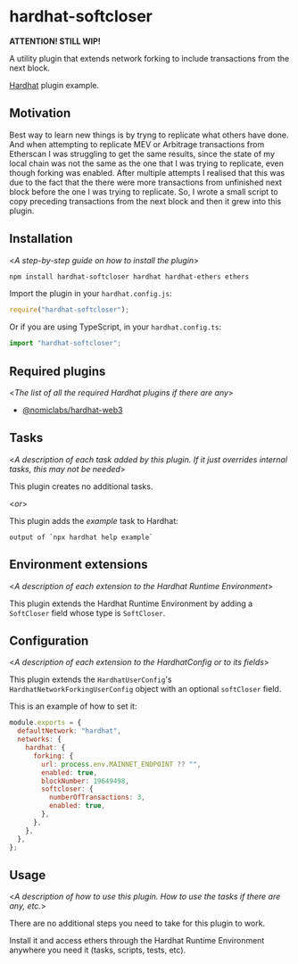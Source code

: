 # hardhat-softcloser

**ATTENTION! STILL WIP!**

A utility plugin that extends network forking to include transactions from the next block.

[Hardhat](https://hardhat.org) plugin example.

## Motivation

Best way to learn new things is by tryng to replicate what others have done. And when attempting to replicate MEV or Arbitrage transactions from Etherscan I was struggling to get the same results, since the state of my local chain was not the same as the one that I was trying to replicate, even though forking was enabled. After multiple attempts I realised that this was due to the fact that the there were more transactions from unfinished next block before the one I was trying to replicate. So, I wrote a small script to copy preceding transactions from the next block and then it grew into this plugin.

## Installation

<_A step-by-step guide on how to install the plugin_>

```bash
npm install hardhat-softcloser hardhat hardhat-ethers ethers
```

Import the plugin in your `hardhat.config.js`:

```js
require("hardhat-softcloser");
```

Or if you are using TypeScript, in your `hardhat.config.ts`:

```ts
import "hardhat-softcloser";
```

## Required plugins

<_The list of all the required Hardhat plugins if there are any_>

- [@nomiclabs/hardhat-web3](https://github.com/nomiclabs/hardhat/tree/master/packages/hardhat-web3)

## Tasks

<_A description of each task added by this plugin. If it just overrides internal
tasks, this may not be needed_>

This plugin creates no additional tasks.

<_or_>

This plugin adds the _example_ task to Hardhat:

```text
output of `npx hardhat help example`
```

## Environment extensions

<_A description of each extension to the Hardhat Runtime Environment_>

This plugin extends the Hardhat Runtime Environment by adding a `SoftCloser` field
whose type is `SoftCloser`.

## Configuration

<_A description of each extension to the HardhatConfig or to its fields_>

This plugin extends the `HardhatUserConfig`'s `HardhatNetworkForkingUserConfig` object with an optional
`softCloser` field.

This is an example of how to set it:

```js
module.exports = {
  defaultNetwork: "hardhat",
  networks: {
    hardhat: {
      forking: {
        url: process.env.MAINNET_ENDPOINT ?? "",
        enabled: true,
        blockNumber: 19649498,
        softcloser: {
          numberOfTransactions: 3,
          enabled: true,
        },
      },
    },
  },
};
```

## Usage

<_A description of how to use this plugin. How to use the tasks if there are any, etc._>

There are no additional steps you need to take for this plugin to work.

Install it and access ethers through the Hardhat Runtime Environment anywhere
you need it (tasks, scripts, tests, etc).
